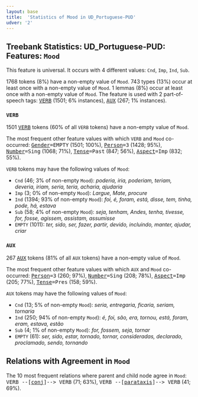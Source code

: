 ```yaml
---
layout: base
title:  'Statistics of Mood in UD_Portuguese-PUD'
udver: '2'
---
```


## Treebank Statistics: UD_Portuguese-PUD: Features: `Mood`

This feature is universal.
It occurs with 4 different values: `Cnd`, `Imp`, `Ind`, `Sub`.

1768 tokens (8%) have a non-empty value of `Mood`.
743 types (13%) occur at least once with a non-empty value of `Mood`.
1 lemmas (8%) occur at least once with a non-empty value of `Mood`.
The feature is used with 2 part-of-speech tags: <tt><a href="pt_pud-pos-VERB.html">VERB</a></tt> (1501; 6% instances), <tt><a href="pt_pud-pos-AUX.html">AUX</a></tt> (267; 1% instances).

### `VERB`

1501 <tt><a href="pt_pud-pos-VERB.html">VERB</a></tt> tokens (60% of all `VERB` tokens) have a non-empty value of `Mood`.

The most frequent other feature values with which `VERB` and `Mood` co-occurred: <tt><a href="pt_pud-feat-Gender.html">Gender</a></tt><tt>=EMPTY</tt> (1501; 100%), <tt><a href="pt_pud-feat-Person.html">Person</a></tt><tt>=3</tt> (1428; 95%), <tt><a href="pt_pud-feat-Number.html">Number</a></tt><tt>=Sing</tt> (1068; 71%), <tt><a href="pt_pud-feat-Tense.html">Tense</a></tt><tt>=Past</tt> (847; 56%), <tt><a href="pt_pud-feat-Aspect.html">Aspect</a></tt><tt>=Imp</tt> (832; 55%).

`VERB` tokens may have the following values of `Mood`:

* `Cnd` (46; 3% of non-empty `Mood`): <em>poderia, iria, poderiam, teriam, deveria, iriam, seria, teria, acharia, ajudaria</em>
* `Imp` (3; 0% of non-empty `Mood`): <em>Largue, Mate, procure</em>
* `Ind` (1394; 93% of non-empty `Mood`): <em>foi, é, foram, está, disse, tem, tinha, pode, há, estava</em>
* `Sub` (58; 4% of non-empty `Mood`): <em>seja, tenham, Andes, tenha, tivesse, for, fosse, agissem, assistam, assumisse</em>
* `EMPTY` (1011): <em>ter, sido, ser, fazer, partir, devido, incluindo, manter, ajudar, criar</em>

### `AUX`

267 <tt><a href="pt_pud-pos-AUX.html">AUX</a></tt> tokens (81% of all `AUX` tokens) have a non-empty value of `Mood`.

The most frequent other feature values with which `AUX` and `Mood` co-occurred: <tt><a href="pt_pud-feat-Person.html">Person</a></tt><tt>=3</tt> (260; 97%), <tt><a href="pt_pud-feat-Number.html">Number</a></tt><tt>=Sing</tt> (208; 78%), <tt><a href="pt_pud-feat-Aspect.html">Aspect</a></tt><tt>=Imp</tt> (205; 77%), <tt><a href="pt_pud-feat-Tense.html">Tense</a></tt><tt>=Pres</tt> (158; 59%).

`AUX` tokens may have the following values of `Mood`:

* `Cnd` (13; 5% of non-empty `Mood`): <em>seria, entregaria, ficaria, seriam, tornaria</em>
* `Ind` (250; 94% of non-empty `Mood`): <em>é, foi, são, era, tornou, está, foram, eram, estava, estão</em>
* `Sub` (4; 1% of non-empty `Mood`): <em>for, fossem, seja, tornar</em>
* `EMPTY` (61): <em>ser, sido, estar, tornado, tornar, consideradas, declarado, proclamado, sendo, tornando</em>

## Relations with Agreement in `Mood`

The 10 most frequent relations where parent and child node agree in `Mood`:
<tt>VERB --[<tt><a href="pt_pud-dep-conj.html">conj</a></tt>]--> VERB</tt> (71; 63%),
<tt>VERB --[<tt><a href="pt_pud-dep-parataxis.html">parataxis</a></tt>]--> VERB</tt> (41; 69%).

